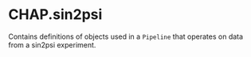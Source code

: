 # CHAP.sin2psi
Contains definitions of objects used in a `Pipeline` that operates on data from a sin2psi experiment.